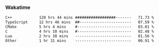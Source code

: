 ### Wakatime
<!--START_SECTION:waka-->

```txt
C++            120 hrs 44 mins ##################-------   71.73 %
TypeScript     12 hrs 46 mins  ##-----------------------   07.59 %
CMake          5 hrs 4 mins    #------------------------   03.01 %
C              4 hrs 10 mins   #------------------------   02.48 %
Lua            2 hrs 38 mins   -------------------------   01.56 %
Other          1 hr 31 mins    -------------------------   00.91 %
```

<!--END_SECTION:waka-->

